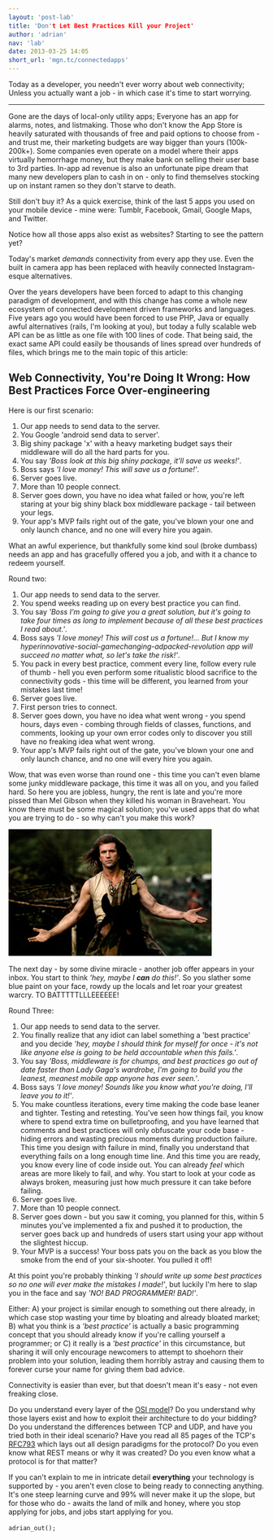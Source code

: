 ```yaml
---
layout: 'post-lab'
title: 'Don't Let Best Practices Kill your Project'
author: 'adrian'
nav: 'lab'
date: 2013-03-25 14:05
short_url: 'mgn.tc/connectedapps'
---
```

Today as a developer, you needn't ever worry about web connectivity;
Unless you actually want a job - in which case it's time to start worrying.

---

Gone are the days of local-only utility apps; Everyone has an app for alarms, notes, and listmaking. Those who don't know the App Store is heavily saturated with thousands of free and paid options to choose from - and trust me, their marketing budgets are way bigger than yours (100k-200k+). Some companies even operate on a model where their apps virtually hemorrhage money, but they make bank on selling their user base to 3rd parties. In-app ad revenue is also an unfortunate pipe dream that many new developers plan to cash in on - only to find themselves stocking up on instant ramen so they don't starve to death.

Still don't buy it? As a quick exercise, think of the last 5 apps you used on your mobile device - mine were: Tumblr, Facebook, Gmail, Google Maps, and Twitter.

Notice how all those apps also exist as websites? Starting to see the pattern yet?

Today's market *demands* connectivity from every app they use. Even the built in camera app has been replaced with heavily connected Instagram-esque alternatives.

Over the years developers have been forced to adapt to this changing paradigm of development, and with this change has come a whole new ecosystem of connected development driven frameworks and languages. Five years ago you would have been forced to use PHP, Java or equally awful alternatives (rails, I'm looking at you), but today a fully scalable web API can be as little as one file with 100 lines of code. That being said, the exact same API could easily be thousands of lines spread over hundreds of files, which brings me to the main topic of this article:

## Web Connectivity, You're Doing It Wrong: How Best Practices Force Over-engineering

Here is our first scenario:

1. Our app needs to send data to the server.
2. You Google 'android send data to server'.
3. Big shiny package 'x' with a heavy marketing budget says their middleware will do all the hard parts for you.
4. You say *'Boss look at this big shiny package, it'll save us weeks!'*.
5. Boss says *'I love money! This will save us a fortune!'*.
5. Server goes live.
6. More than 10 people connect.
7. Server goes down, you have no idea what failed or how, you're left staring at your big shiny black box middleware package - tail between your legs.
8. Your app's MVP fails right out of the gate, you've blown your one and only launch chance, and no one will every hire you again.

What an awful experience, but thankfully some kind soul (broke dumbass) needs an app and has gracefully offered you a job, and with it a chance to redeem yourself.

Round two:

1. Our app needs to send data to the server.
2. You spend weeks reading up on every best practice you can find.
3. You say *'Boss I'm going to give you a great solution, but it's going to take four times as long to implement because of all these best practices I read about.'*.
4. Boss says *'I love money! This will cost us a fortune!... But I know my hyperinnovative-social-gamechanging-adpacked-revolution app will succeed no matter what, so let's take the risk!'*.
5. You pack in every best practice, comment every line, follow every rule of thumb - hell you even perform some ritualistic blood sacrifice to the connectivity gods - this time will be different, you learned from your mistakes last time!
6. Server goes live.
7. First person tries to connect.
8. Server goes down, you have no idea what went wrong - you spend hours, days even - combing through fields of classes, functions, and comments, looking up your own error codes only to discover you still have no freaking idea what went wrong.
9. Your app's MVP fails right out of the gate, you've blown your one and only launch chance, and no one will every hire you again.

Wow, that was even worse than round one - this time you can't even blame some junky middleware package, this time it was all on you, and you failed hard. So here you are jobless, hungry, the rent is late and you're more pissed than Mel Gibson when they killed his woman in Braveheart. You know there must be some magical solution; you've used apps that do what you are trying to do - so why can't you make this work?

![Not a happy man](braveheart.jpg)

The next day - by some divine miracle - another job offer appears in your inbox. You start to think *'hey, maybe I **can** do this!'*. So you slather some blue paint on your face, rowdy up the locals and let roar your greatest warcry. TO BATTTTTLLLEEEEEE!

Round Three:

1. Our app needs to send data to the server.
2. You finally realize that any idiot can label something a 'best practice' and you decide *'hey, maybe I should think for myself for once - it's not like anyone else is going to be held accountable when this fails.'*.
3. You say *'Boss, middleware is for chumps, and best practices go out of date faster than Lady Gaga's wardrobe, I'm going to build you the leanest, meanest mobile app anyone has ever seen.'*.
4. Boss says *'I love money! Sounds like you know what you're doing, I'll leave you to it!'*.
5. You make countless iterations, every time making the code base leaner and tighter. Testing and retesting. You've seen how things fail, you know where to spend extra time on bulletproofing, and you have learned that comments and best practices will only obfuscate your code base - hiding errors and wasting precious moments during production failure. This time you design with failure in mind, finally you understand that everything fails on a long enough time line. And this time you are ready, you know every line of code inside out. You can already *feel* which areas are more likely to fail, and why.  You start to look at your code as always broken, measuring just how much pressure it can take before failing.
6. Server goes live.
7. More than 10 people connect.
8. Server goes down - but you saw it coming, you planned for this, within 5 minutes you've implemented a fix and pushed it to production, the server goes back up and hundreds of users start using your app without the slightest hiccup.
9. Your MVP is a success! Your boss pats you on the back as you blow the smoke from the end of your six-shooter. You pulled it off!

At this point you're probably thinking *'I should write up some best practices so no one will ever make the mistakes I made!'*, but luckily I'm here to slap you in the face and say *'NO! BAD PROGRAMMER! BAD!'*.

Either:
A) your project is similar enough to something out there already, in which case stop wasting your time by bloating and already bloated market;
B) what you think is a *'best practice'* is actually a basic programming concept that you should already know if you're calling yourself a programmer; or
C) it really is a *'best practice'* in this circumstance, but sharing it will only encourage newcomers to attempt to shoehorn their problem into your solution, leading them horribly astray and causing them to forever curse your name for giving them bad advice.

Connectivity is easier than ever, but that doesn't mean it's easy - not even freaking close.

Do you understand every layer of the [OSI model](http://en.wikipedia.org/wiki/OSI_model)?
Do you understand why those layers exist and how to exploit their architecture to do your bidding?
Do you understand the differences between TCP and UDP, and have you tried both in their ideal scenario?
Have you read all 85 pages of the TCP's [RFC793](http://www.ietf.org/rfc/rfc793.txt) which lays out all design paradigms for the protocol?
Do you even know what REST means or why it was created?
Do you even know what a protocol is for that matter?

If you can't explain to me in intricate detail **everything** your technology is supported by - you aren't even close to being ready to connecting anything. It's one steep learning curve and 99% will never make it up the slope, but for those who do - awaits the land of milk and honey, where you stop applying for jobs, and jobs start applying for you.

`adrian_out();`